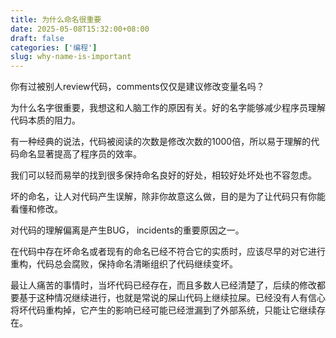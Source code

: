 ```yaml
---
title: 为什么命名很重要
date: 2025-05-08T15:32:00+08:00
draft: false
categories: ['编程']
slug: why-name-is-important
---
```



你有过被别人review代码，comments仅仅是建议修改变量名吗？

为什么名字很重要，我想这和人脑工作的原因有关。好的名字能够减少程序员理解代码本质的阻力。

有一种经典的说法，代码被阅读的次数是修改次数的1000倍，所以易于理解的代码命名显著提高了程序员的效率。

我们可以轻而易举的找到很多保持命名良好的好处，相较好处坏处也不容忽虑。

坏的命名，让人对代码产生误解，除非你故意这么做，目的是为了让代码只有你能看懂和修改。

对代码的理解偏离是产生BUG， incidents的重要原因之一。

在代码中存在坏命名或者现有的命名已经不符合它的实质时，应该尽早的对它进行重构，代码总会腐败，保持命名清晰组织了代码继续变坏。

最让人痛苦的事情时，当坏代码已经存在，而且多数人已经清楚了，后续的修改都要基于这种情况继续进行，也就是常说的屎山代码上继续拉屎。已经没有人有信心将坏代码重构掉，它产生的影响已经可能已经泄漏到了外部系统，只能让它继续存在。
